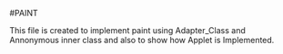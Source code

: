 #PAINT

This file is created to implement paint using Adapter_Class and Annonymous inner class and also to show how Applet is Implemented.